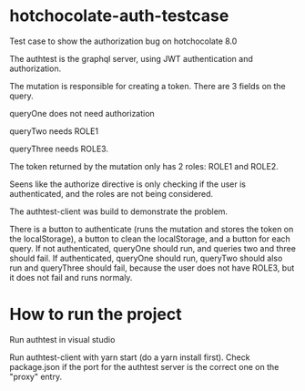 # hotchocolate-auth-testcase
Test case to show the authorization bug on hotchocolate 8.0

The authtest is the graphql server, using JWT authentication and authorization.

The mutation is responsible for creating a token.
There are 3 fields on the query.

queryOne does not need authorization

queryTwo needs ROLE1

queryThree needs ROLE3.

The token returned by the mutation only has 2 roles: ROLE1 and ROLE2.

Seens like the authorize directive is only checking if the user is authenticated, and the roles are not being considered.

The authtest-client was build to demonstrate the problem.

There is a button to authenticate (runs the mutation and stores the token on the localStorage), a button to clean the localStorage, and
a button for each query.
If not authenticated, queryOne should run, and queries two and three should fail.
If authenticated, queryOne should run, queryTwo should also run and queryThree should fail, because the user does not have ROLE3,
but it does not fail and runs normaly.

# How to run the project
Run authtest in visual studio

Run authtest-client with yarn start (do a yarn install first). Check package.json if the port for the authtest server is the correct one on the "proxy" entry.
